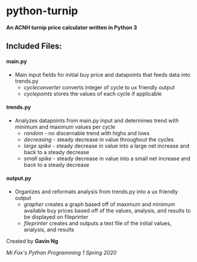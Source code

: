 # python-turnip
**An ACNH turnip price calculator written in Python 3**

## Included Files: ##

#### main.py ####
- Main input fields for initial buy price and datapoints that feeds data into trends.py
  - *cycleconverter* converts integer of cycle to ux friendly output
  - *cyclepoints* stores the values of each cycle if applicable

#### trends.py ####
- Analyzes datapoints from main.py input and determines trend with minimum and maximum values per cycle
  - *random* - no discernable trend with highs and lows
  - *decreasing* - steady decrease in value throughout the cycles
  - *large spike* - steady decrease in value into a large net increase and back to a steady decrease
  - *small spike* - steady decrease in value into a small net increase and back to a steady decrease

#### output.py ####
- Organizes and reformats analysis from trends.py into a ux friendly output
  - *grapher* creates a graph based off of maximum and minimum available buy prices based off of the values, analysis, and results to be displayed on fileprinter
  - *fileprinter* creates and outputs a text file of the initial values, analysis, and results


Created by **Gavin Ng**

*Mr.Fox's Python Programming 1 Spring 2020*
